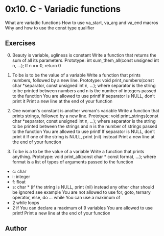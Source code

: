 # 0x10. C - Variadic functions

What are variadic functions
How to use va_start, va_arg and va_end macros
Why and how to use the const type qualifier

## Exercises

0. Beauty is variable, ugliness is constant
Write a function that returns the sum of all its parameters.
Prototype: int sum_them_all(const unsigned int n, ...);
If n == 0, return 0

1. To be is to be the value of a variable
Write a function that prints numbers, followed by a new line.
Prototype: void print_numbers(const char *separator, const unsigned int n, ...);
where separator is the string to be printed between numbers
and n is the number of integers passed to the function
You are allowed to use printf
If separator is NULL, don’t print it
Print a new line at the end of your function

2. One woman's constant is another woman's variable
Write a function that prints strings, followed by a new line.
Prototype: void print_strings(const char *separator, const unsigned int n, ...);
where separator is the string to be printed between the strings
and n is the number of strings passed to the function
You are allowed to use printf
If separator is NULL, don’t print it
If one of the string is NULL, print (nil) instead
Print a new line at the end of your function

3. To be is a to be the value of a variable 
Write a function that prints anything.
Prototype: void print_all(const char * const format, ...);
where format is a list of types of arguments passed to the function
* c: char
* i: integer
* f: float
* s: char * (if the string is NULL, print (nil) instead
any other char should be ignored
see example
You are not allowed to use for, goto, ternary operator, else, do ... while
You can use a maximum of
* 2 while loops
* 2 if
You can declare a maximum of 9 variables
You are allowed to use printf
Print a new line at the end of your function

## Author
